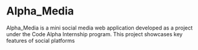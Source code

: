 # Alpha_Media
Alpha_Media is a mini social media web application developed as a project under the Code Alpha Internship program. This project showcases key features of social platforms
